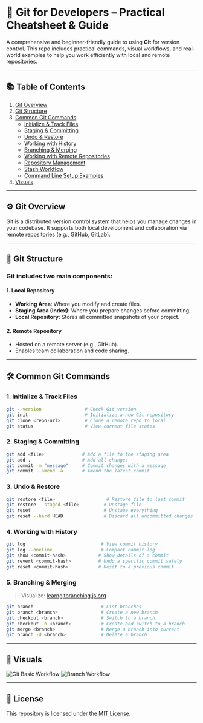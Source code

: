 
# 🧰 Git for Developers – Practical Cheatsheet & Guide

A comprehensive and beginner-friendly guide to using **Git** for version control. This repo includes practical commands, visual workflows, and real-world examples to help you work efficiently with local and remote repositories.

---

## 📚 Table of Contents

1. [Git Overview](#git-overview)
2. [Git Structure](#git-structure)
3. [Common Git Commands](#common-git-commands)
   - [Initialize & Track Files](#1-initialize--track-files)
   - [Staging & Committing](#2-staging--committing)
   - [Undo & Restore](#3-undo--restore)
   - [Working with History](#4-working-with-history)
   - [Branching & Merging](#5-branching--merging)
   - [Working with Remote Repositories](#6-working-with-remote-repositories)
   - [Repository Management](#7-repository-management)
   - [Stash Workflow](#8-stash-workflow)
   - [Command Line Setup Examples](#demo-git-cli-setup)
4. [Visuals](#visuals)

---

## ⚙️ Git Overview

Git is a distributed version control system that helps you manage changes in your codebase. It supports both local development and collaboration via remote repositories (e.g., GitHub, GitLab).

---

## 🧱 Git Structure

### Git includes **two main components**:

#### 1. Local Repository

- **Working Area**: Where you modify and create files.
- **Staging Area (Index)**: Where you prepare changes before committing.
- **Local Repository**: Stores all committed snapshots of your project.

#### 2. Remote Repository

- Hosted on a remote server (e.g., GitHub).
- Enables team collaboration and code sharing.

---

## 🛠️ Common Git Commands

### 1. Initialize & Track Files

```bash
git --version                # Check Git version
git init                     # Initialize a new Git repository
git clone <repo-url>         # Clone a remote repo to local
git status                   # View current file states
```

### 2. Staging & Committing

```bash
git add <file>              # Add a file to the staging area
git add .                   # Add all changes
git commit -m "message"     # Commit changes with a message
git commit --amend -a       # Amend the latest commit
```

### 3. Undo & Restore

```bash
git restore <file>                   # Restore file to last commit
git restore --staged <file>         # Unstage file
git reset                           # Unstage everything
git reset --hard HEAD               # Discard all uncommitted changes
```

### 4. Working with History

```bash
git log                            # View commit history
git log --oneline                  # Compact commit log
git show <commit-hash>            # Show details of a commit
git revert <commit-hash>          # Undo a specific commit safely
git reset <commit-hash>           # Reset to a previous commit
```

### 5. Branching & Merging

> Visualize: [learngitbranching.js.org](https://learngitbranching.js.org/)

```bash
git branch                         # List branches
git branch <branch>                # Create a new branch
git checkout <branch>              # Switch to a branch
git checkout -b <branch>           # Create and switch to a branch
git merge <branch>                 # Merge a branch into current
git branch -d <branch>             # Delete a branch
```

---

## 📸 Visuals

![Git Basic Workflow](https://xuanthulab.net/photo/basic-remote-workflow.png)
![Branch Workflow](https://www.atatus.com/blog/content/images/2021/06/git-branch-workflow-2.png)

---

## 📄 License

This repository is licensed under the [MIT License](./LICENSE).
